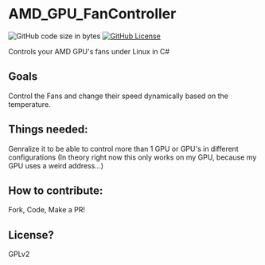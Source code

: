 # AMD_GPU_FanController

![GitHub code size in bytes](https://img.shields.io/github/languages/code-size/Krutonium/AMD_GPU_FanController) [![GitHub License](https://img.shields.io/github/license/Krutonium/AMD_GPU_FanController)](https://github.com/Krutonium/AMD_GPU_FanController/blob/master/LICENSE)

Controls your AMD GPU's fans under Linux in C#

## Goals

Control the Fans and change their speed dynamically based on the temperature.

## Things needed:

Genralize it to be able to control more than 1 GPU or GPU's in different configurations (In theory right now this only works on my GPU, because my GPU uses a weird address...)

## How to contribute:

Fork, Code, Make a PR!

## License?

GPLv2
